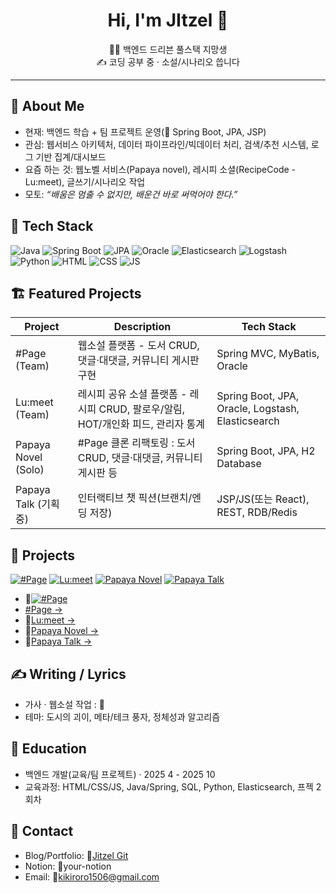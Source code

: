 <!-- 프로필 배너나 간단한 인사 -->
<h1 align="center">Hi, I'm JItzel 👋</h1>
<p align="center">
  🧑‍💻 백엔드 드리븐 풀스택 지망생 <br/>
  ✍️ 코딩 공부 중 · 소설/시나리오 씁니다
</p>

---

## 🙋 About Me
- 현재: 백엔드 학습 + 팀 프로젝트 운영(🧪 Spring Boot, JPA, JSP)
- 관심: 웹서비스 아키텍처, 데이터 파이프라인/빅데이터 처리, 검색/추천 시스템, 로그 기반 집계/대시보드
- 요즘 하는 것: 웹노벨 서비스(Papaya novel), 레시피 소셜(RecipeCode - Lu:meet), 글쓰기/시나리오 작업
- 모토: _“배움은 멈출 수 없지만, 배운건 바로 써먹어야 한다.”_

## 🧰 Tech Stack
<!-- shields.io 뱃지는 필요만큼 추가 -->
![Java](https://img.shields.io/badge/Java-17+-orange)
![Spring Boot](https://img.shields.io/badge/Spring%20Boot-3.x-6DB33F)
![JPA](https://img.shields.io/badge/JPA-Hibernate-59666C)
![Oracle](https://img.shields.io/badge/DB-Oracle%20%7C%20H2-blue)
![Elasticsearch](https://img.shields.io/badge/Search-Elasticsearch-005571)
![Logstash](https://img.shields.io/badge/ETL-Logstash-4C9A2A)
![Python](https://img.shields.io/badge/Python-3.x-yellow)
![HTML](https://img.shields.io/badge/HTML5-E34F26)
![CSS](https://img.shields.io/badge/CSS3-1572B6)
![JS](https://img.shields.io/badge/JavaScript-ES6+-F7DF1E)

## 🏗️ Featured Projects
| Project | Description | Tech Stack |
|---|---|---|
| #Page (Team) | 웹소설 플랫폼 - 도서 CRUD, 댓글·대댓글, 커뮤니티 게시판 구현 | Spring MVC, MyBatis, Oracle |
| Lu:meet (Team) | 레시피 공유 소셜 플랫폼 - 레시피 CRUD, 팔로우/알림, HOT/개인화 피드, 관리자 통계 | Spring Boot, JPA, Oracle, Logstash, Elasticsearch |
| Papaya Novel (Solo) | #Page 클론 리팩토링 : 도서 CRUD, 댓글·대댓글, 커뮤니티 게시판 등 | Spring Boot, JPA, H2 Database |
| Papaya Talk (기획 중) | 인터랙티브 챗 픽션(브랜치/엔딩 저장) | JSP/JS(또는 React), REST, RDB/Redis |

## 🔗 Projects
[![#Page](https://img.shields.io/badge/%23Page-MyBatis%20%7C%20Spring%20MVC-orange?style=for-the-badge&logo=spring)](https://github.com/yes-ung/midterm-project-teamHashTagPage)
[![Lu:meet](https://img.shields.io/badge/Lu:meet-RecipeCode%20Social%20App-green?style=for-the-badge&logo=springboot)](https://github.com/mapadubumaenia/LU-meet)
[![Papaya Novel](https://img.shields.io/badge/Papaya_Novel-Refactoring-blueviolet?style=for-the-badge&logo=java)](https://github.com/JItzel0126/my_webpage)
[![Papaya Talk](https://img.shields.io/badge/Papaya_Talk-Interactive_Chat-lightgrey?style=for-the-badge&logo=javascript)](https://github.com/JItzel0126/sample_chat)

- 🔧[![#Page](https://img.shields.io/badge/-색상?style=for-the-badge&logo=로고이름)](링크)
- [#Page →](https://github.com/yes-ung/midterm-project-teamHashTagPage)
- 🔧[Lu:meet →](https://github.com/mapadubumaenia/LU-meet)
- 🔧[Papaya Novel → ](https://github.com/JItzel0126/my_webpage)
- 🔧[Papaya Talk → ](https://github.com/JItzel0126/sample_chat)

## ✍️ Writing / Lyrics
- 가사 · 웹소설 작업 : 🔧<Notion>
- 테마: 도시의 괴이, 메타/테크 풍자, 정체성과 알고리즘

## 🧭 Education
- 백엔드 개발(교육/팀 프로젝트) · 2025 4 - 2025 10
- 교육과정: HTML/CSS/JS, Java/Spring, SQL, Python, Elasticsearch, 프젝 2회차

## 🤝 Contact
- Blog/Portfolio: 🔧[Jitzel Git](https://github.com/JItzel0126/JItzel0126)
- Notion: 🔧your-notion
- Email: 🔧kikiroro1506@gmail.com
